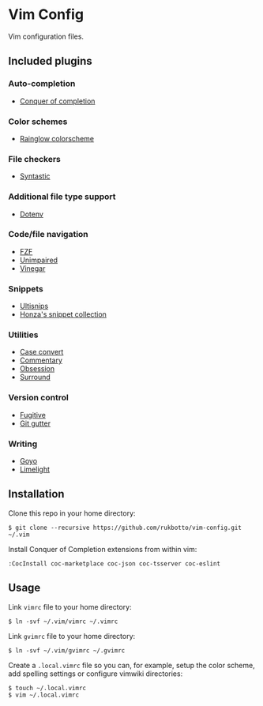 # Vim Config

Vim configuration files.

## Included plugins

### Auto-completion

- [Conquer of completion](https://github.com/neoclide/coc.nvim)

### Color schemes

- [Rainglow colorscheme](https://github.com/rainglow/vim)

### File checkers

- [Syntastic](https://github.com/vim-syntastic/syntastic)

### Additional file type support

- [Dotenv](https://github.com/tpope/vim-dotenv)

### Code/file navigation

- [FZF](https://github.com/junegunn/fzf.vim)
- [Unimpaired](https://github.com/tpope/vim-unimpaired)
- [Vinegar](https://github.com/tpope/vim-vinegar)

### Snippets

- [Ultisnips](https://github.com/SirVer/ultisnips)
- [Honza's snippet collection](https://github.com/honza/vim-snippets)

### Utilities

- [Case convert](https://github.com/chiedo/vim-case-convert)
- [Commentary](https://github.com/tpope/vim-commentary)
- [Obsession](https://github.com/tpope/vim-obsession)
- [Surround](https://github.com/tpope/vim-surround)

### Version control

- [Fugitive](https://github.com/tpope/vim-fugitive)
- [Git gutter](https://github.com/airblade/vim-gitgutter)

### Writing

- [Goyo](https://github.com/junegunn/goyo.vim)
- [Limelight](https://github.com/junegunn/limelight.vim)

## Installation

Clone this repo in your home directory:

```
$ git clone --recursive https://github.com/rukbotto/vim-config.git ~/.vim
```

Install Conquer of Completion extensions from within vim:

```
:CocInstall coc-marketplace coc-json coc-tsserver coc-eslint
```

## Usage

Link `vimrc` file to your home directory:

```
$ ln -svf ~/.vim/vimrc ~/.vimrc
```

Link `gvimrc` file to your home directory:

```
$ ln -svf ~/.vim/gvimrc ~/.gvimrc
```

Create a `.local.vimrc` file so you can, for example, setup the color scheme, add spelling settings or configure vimwiki directories:

```
$ touch ~/.local.vimrc
$ vim ~/.local.vimrc
```
